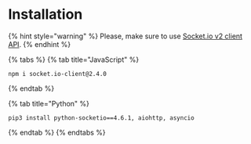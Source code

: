 # Installation

{% hint style="warning" %}
Please, make sure to use [Socket.io v2 client API](https://socket.io/docs/v2/client-api/). 
{% endhint %}

{% tabs %}
{% tab title="JavaScript" %}
```text
npm i socket.io-client@2.4.0
```
{% endtab %}

{% tab title="Python" %}
```
pip3 install python-socketio==4.6.1, aiohttp, asyncio
```
{% endtab %}
{% endtabs %}



